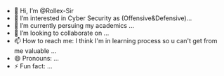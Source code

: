 - 👋 Hi, I’m @Rollex-Sir
- 👀 I’m interested in Cyber Security as (Offensive&Defensive)...
- 🌱 I’m currently persuing my academics ...
- 💞️ I’m looking to collaborate on ...
- 📫 How to reach me: I think I'm in learning process so u can't get from me valuable ...
- 😄 Pronouns: ...
- ⚡ Fun fact: ...

<!---
Rollex-Sir/Rollex-Sir is a ✨ special ✨ repository because its `README.md` (this file) appears on your GitHub profile.
You can click the Preview link to take a look at your changes.
--->
